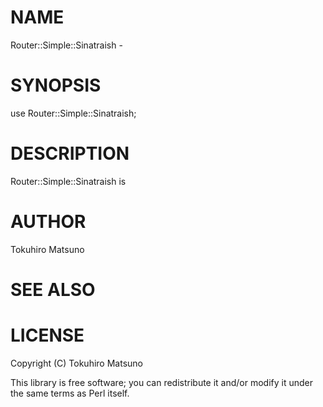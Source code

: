 # NAME

Router::Simple::Sinatraish -

# SYNOPSIS

  use Router::Simple::Sinatraish;

# DESCRIPTION

Router::Simple::Sinatraish is

# AUTHOR

Tokuhiro Matsuno <tokuhirom AAJKLFJEF GMAIL COM>

# SEE ALSO

# LICENSE

Copyright (C) Tokuhiro Matsuno

This library is free software; you can redistribute it and/or modify
it under the same terms as Perl itself.